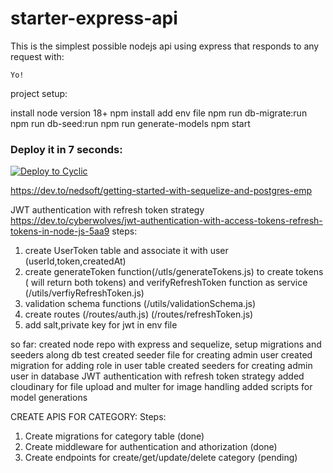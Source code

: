 # starter-express-api

This is the simplest possible nodejs api using express that responds to any request with: 
```
Yo!
```
project setup:

install node version 18+
npm install 
add env file
npm run db-migrate:run
npm run db-seed:run
npm run generate-models
npm start

### Deploy it in 7 seconds: 

[![Deploy to Cyclic](https://deploy.cyclic.app/button.svg)](https://deploy.cyclic.app/)

https://dev.to/nedsoft/getting-started-with-sequelize-and-postgres-emp

 
JWT authentication with refresh token strategy
https://dev.to/cyberwolves/jwt-authentication-with-access-tokens-refresh-tokens-in-node-js-5aa9
steps: 
1) create UserToken table and associate it with user (userId,token,createdAt)
2) create generateToken function(/utls/generateTokens.js) to create tokens ( will return both tokens) and verifyRefreshToken function as service (/utils/verfiyRefreshToken.js)
3) validation schema functions (/utils/validationSchema.js)
4) create routes (/routes/auth.js) (/routes/refreshToken.js)
5) add salt,private key for jwt in env file

so far:
created node repo with express and sequelize, setup migrations and seeders along db test
created seeder file for creating admin user
created migration for adding role in user table
created seeders for creating admin user in database
JWT authentication with refresh token strategy
added cloudinary for file upload and multer for image handling
added scripts for model generations

CREATE APIS FOR CATEGORY:
Steps:
1) Create migrations for category table (done)
2) Create middleware for authentication and athorization (done)
3) Create endpoints for create/get/update/delete category (pending)

